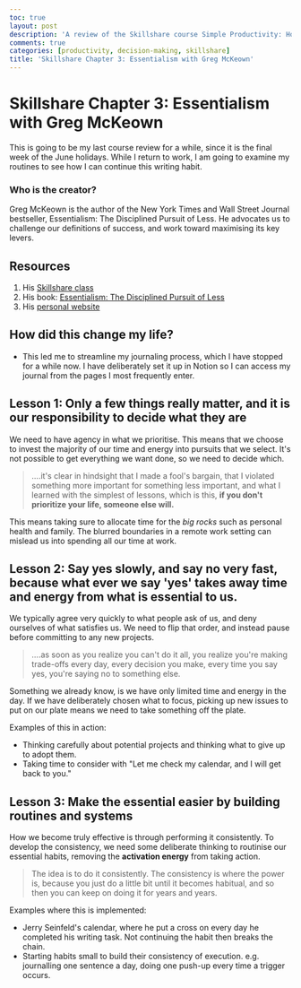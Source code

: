 ```yaml
---
toc: true
layout: post
description: 'A review of the Skillshare course Simple Productivity: How to Accomplish More With Less'
comments: true
categories: [productivity, decision-making, skillshare]
title: 'Skillshare Chapter 3: Essentialism with Greg McKeown'
---
```

# Skillshare Chapter 3: Essentialism with Greg McKeown

This is going to be my last course review for a while, since it is the final week of the June holidays. While I return to work, I am going to examine my routines to see how I can continue this writing habit.

### Who is the creator?

Greg McKeown is the author of the New York Times and Wall Street Journal bestseller, Essentialism: The Disciplined Pursuit of Less. He advocates us to challenge our definitions of success, and work toward maximising its key levers.

## Resources

1. His [Skillshare class](https://www.skillshare.com/classes/Simple-Productivity-How-to-Accomplish-More-With-Less/1481076222/projects?via=logged-in-home-your-classes&autoPlay=1)
2. His book: [Essentialism: The Disciplined Pursuit of Less](https://www.amazon.com/gp/product/0804137382?ie=UTF8&tag=randohouseinc5755-20&linkCode=as2&camp=1789&creative=9325&creativeASIN=0804137382)
3. His [personal website](https://gregmckeown.com/about/)

## How did this change my life?

- This led me to streamline my journaling process, which I have stopped for a while now. I have deliberately set it up in Notion so I can access my journal from the pages I most frequently enter.

## Lesson 1: Only a few things really matter, and it is our responsibility to decide what they are

We need to have agency in what we prioritise. This means that we choose to invest the majority of our time and energy into pursuits that we select. It's not possible to get everything we want done, so we need to decide which.

> ....it's clear in hindsight that I made a fool's bargain, that I violated something more important for something less important, and what I learned with the simplest of lessons, which is this, **if you don't prioritize your life, someone else will.**

This means taking sure to allocate time for the *big rocks* such as personal health and family. The blurred boundaries in a remote work setting can mislead us into spending all our time at work.

## Lesson 2: Say yes slowly, and say no very fast, because what ever we say 'yes' takes away time and energy from what is essential to us.

We typically agree very quickly to what people ask of us, and deny ourselves of what satisfies us. We need to flip that order, and instead pause before committing to any new projects.

> ....as soon as you realize you can't do it all, you realize you're making trade-offs every day, every decision you make, every time you say yes, you're saying no to something else.

Something we already know, is we have only limited time and energy in the day. If we have deliberately chosen what to focus, picking up new issues to put on our plate means we need to take something off the plate.

Examples of this in action:

- Thinking carefully about potential projects and thinking what to give up to adopt them.
- Taking time to consider with "Let me check my calendar, and I will get back to you."

## Lesson 3: Make the essential easier by building routines and systems

How we become truly effective is through performing it consistently. To develop the consistency, we need some deliberate thinking to routinise our essential habits, removing the **activation energy** from taking action.

> The idea is to do it consistently. The consistency is where the power is, because you just do a little bit until it becomes habitual, and so then you can keep on doing it for years and years.

Examples where this is implemented:

- Jerry Seinfeld's calendar, where he put a  cross on every day he completed his writing task. Not continuing the habit then breaks the chain.
- Starting habits small to build their consistency of execution. e.g. journalling one sentence a day, doing one push-up every time a trigger occurs.
